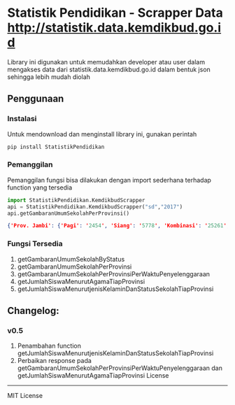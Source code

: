 # Statistik Pendidikan - Scrapper Data http://statistik.data.kemdikbud.go.id
Library ini digunakan untuk memudahkan developer atau user dalam mengakses data dari statistik.data.kemdikbud.go.id dalam bentuk json sehingga lebih mudah diolah

## Penggunaan

### Instalasi
Untuk mendownload dan menginstall library ini, gunakan perintah
```sh
pip install StatistikPendidikan
```


### Pemanggilan
Pemanggilan fungsi bisa dilakukan dengan import sederhana terhadap function yang tersedia
```Python
import StatistikPendidikan.KemdikbudScrapper
api = StatistikPendidikan.KemdikbudScrapper("sd","2017")
api.getGambaranUmumSekolahPerProvinsi()
```
```json
{'Prov. Jambi': {'Pagi': '2454', 'Siang': '5778', 'Kombinasi': '25261', 'Jumlah': '18666'}, 'Prov. Sumatera Selatan': {'Pagi': '4662', 'Siang': '16383', 'Kombinasi': '54676', 'Jumlah': '39405'}, 'Prov. Lampung': {'Pagi': '4660', 'Siang': '11407', 'Kombinasi': '51543', 'Jumlah': '37123'}, 'Prov. Kalimantan Barat': {'Pagi': '4381', 'Siang': '25684', 'Kombinasi': '35340', 'Jumlah': '30687'}, 'Prov. Kalimantan Tengah': {'Pagi': '2625', 'Siang': '6711', 'Kombinasi': '22500', 'Jumlah': '17335'}, 'Prov. Kalimantan Selatan': {'Pagi': '2911', 'Siang': '9364', 'Kombinasi': '27806', 'Jumlah': '20566'}, 'Prov. Kalimantan Timur': {'Pagi': '1869', 'Siang': '6063', 'Kombinasi': '23524', 'Jumlah': '17488'}, 'Prov. Sulawesi Utara': {'Pagi': '2227', 'Siang': '2634', 'Kombinasi': '16434', 'Jumlah': '14311'}, 'Prov. Sulawesi Tengah': {'Pagi': '2889', 'Siang': '7301', 'Kombinasi': '24494', 'Jumlah': '18842'}, 'Prov. Sulawesi Selatan': {'Pagi': '6422', 'Siang': '11446', 'Kombinasi': '65408', 'Jumlah': '45580'}, 'Prov. Sulawesi Tenggara': {'Pagi': '2310', 'Siang': '5794', 'Kombinasi': '21724', 'Jumlah': '16246'}, 'Prov. Maluku': {'Pagi': '1772', 'Siang': '4919', 'Kombinasi': '15506', 'Jumlah': '11765'}, 'Prov. Bali': {'Pagi': '2444', 'Siang': '1985', 'Kombinasi': '24210', 'Jumlah': '17162'}, 'Prov. Nusa Tenggara Barat': {'Pagi': '3174', 'Siang': '7092', 'Kombinasi': '36544', 'Jumlah': '22322'}, 'Prov. Nusa Tenggara Timur': {'Pagi': '5056', 'Siang': '32087', 'Kombinasi': '48856', 'Jumlah': '36857'}, 'Prov. Papua': {'Pagi': '2474', 'Siang': '16431', 'Kombinasi': '16208', 'Jumlah': '17649'}, 'Prov. Bengkulu': {'Pagi': '1375', 'Siang': '4219', 'Kombinasi': '14128', 'Jumlah': '10484'}, 'Prov. Maluku Utara': {'Pagi': '1305', 'Siang': '2781', 'Kombinasi': '9247', 'Jumlah': '8281'}, 'Prov. Banten': {'Pagi': '4562', 'Siang': '9524', 'Kombinasi': '53354', 'Jumlah': '42126'}, 'Prov. Kepulauan Bangka Belitung': {'Pagi': '807', 'Siang': '4657', 'Kombinasi': '8105', 'Jumlah': '6464'}, 'Prov. Gorontalo': {'Pagi': '935', 'Siang': '4859', 'Kombinasi': '7542', 'Jumlah': '6166'}, 'Prov. Kepulauan Riau': {'Pagi': '921', 'Siang': '2724', 'Kombinasi': '12595', 'Jumlah': '9288'}, 'Prov. Papua Barat': {'Pagi': '1016', 'Siang': '5807', 'Kombinasi': '7015', 'Jumlah': '7030'}, 'Prov. Sulawesi Barat': {'Pagi': '1327', 'Siang': '2948', 'Kombinasi': '11939', 'Jumlah': '8887'}, 'Prov. Kalimantan Utara': {'Pagi': '463', 'Siang': '1620', 'Kombinasi': '5327', 'Jumlah': '3884'}}

```
### Fungsi Tersedia
1. getGambaranUmumSekolahByStatus   
2. getGambaranUmumSekolahPerProvinsi   
3. getGambaranUmumSekolahPerProvinsiPerWaktuPenyelenggaraan
4. getJumlahSiswaMenurutAgamaTiapProvinsi
5. getJumlahSiswaMenurutjenisKelaminDanStatusSekolahTiapProvinsi

## Changelog:
### v0.5
1. Penambahan function getJumlahSiswaMenurutjenisKelaminDanStatusSekolahTiapProvinsi
2. Perbaikan response pada getGambaranUmumSekolahPerProvinsiPerWaktuPenyelenggaraan dan getJumlahSiswaMenurutAgamaTiapProvinsi
License
----

MIT License
